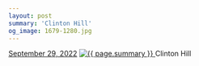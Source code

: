 ```yaml
---
layout: post
summary: 'Clinton Hill'
og_image: 1679-1280.jpg
---
```


<p>
  <time>
    <a href="/1679">September 29, 2022</a>
  </time>
  <a href="/1679">
    <img src="{{ site.assets_url }}/1679-640.jpg" srcset="{{ site.assets_url }}/1679-320.jpg 320w, {{ site.assets_url }}/1679-640.jpg 640w, {{ site.assets_url }}/1679-960.jpg 960w, {{ site.assets_url }}/1679-1280.jpg 1280w" sizes="(min-width: 700px) 50vw, calc(100vw - 2rem)" alt="{{ page.summary }}" />
  </a>
  <span>Clinton Hill</span>
</p>
